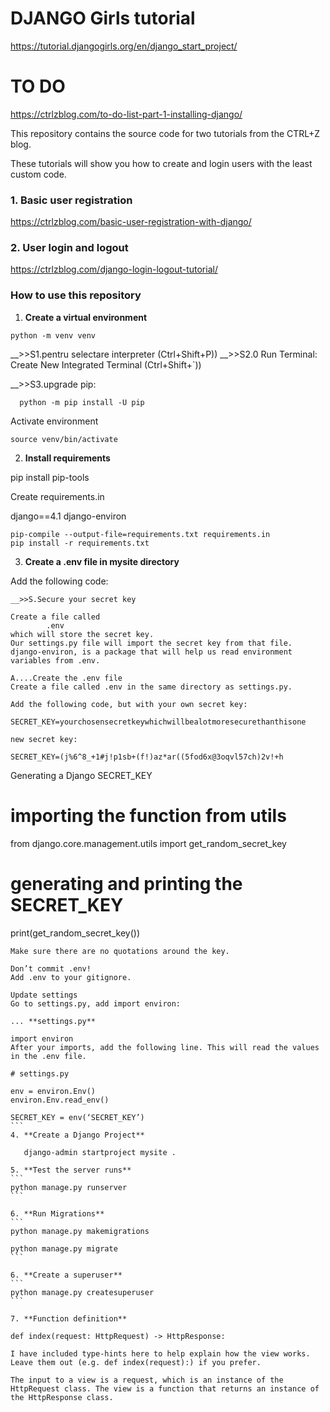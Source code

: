 # DJANGO Girls tutorial

https://tutorial.djangogirls.org/en/django_start_project/


# TO DO
https://ctrlzblog.com/to-do-list-part-1-installing-django/


This repository contains the source code for two tutorials from the CTRL+Z blog.

These tutorials will show you how to create and login users with the least custom code.

### 1. Basic user registration
https://ctrlzblog.com/basic-user-registration-with-django/

### 2. User login and logout
https://ctrlzblog.com/django-login-logout-tutorial/

### How to use this repository

1. **Create a virtual environment**

```
python -m venv venv

```
__>>S1.pentru selectare interpreter
     (Ctrl+Shift+P)) 
__>>S2.0 Run Terminal: Create New Integrated Terminal 
      (Ctrl+Shift+`))

__>>S3.upgrade pip:
```
  python -m pip install -U pip
```

Activate environment
```
source venv/bin/activate
```

2. **Install requirements**


 pip install pip-tools

 Create requirements.in

django==4.1
django-environ


```
pip-compile --output-file=requirements.txt requirements.in
pip install -r requirements.txt
```

3. **Create a .env file in mysite directory**

Add the following code:
```
__>>S.Secure your secret key 

Create a file called 
        .env 
which will store the secret key. 
Our settings.py file will import the secret key from that file.
django-environ, is a package that will help us read environment variables from .env.

A....Create the .env file
Create a file called .env in the same directory as settings.py.

Add the following code, but with your own secret key:

SECRET_KEY=yourchosensecretkeywhichwillbealotmoresecurethanthisone

new secret key:

SECRET_KEY=(j%6^8_+1#j!p1sb+(f!)az*ar((5fod6x@3oqvl57ch)2v!+h
``````````````````````
Generating a Django SECRET_KEY

# importing the function from utils
from django.core.management.utils import get_random_secret_key

# generating and printing the SECRET_KEY
print(get_random_secret_key())
`````````````````````````````
Make sure there are no quotations around the key.

Don’t commit .env!
Add .env to your gitignore.

Update settings
Go to settings.py, add import environ:

... **settings.py**

import environ
After your imports, add the following line. This will read the values in the .env file.

# settings.py

env = environ.Env()
environ.Env.read_env()

SECRET_KEY = env(‘SECRET_KEY’)
```
4. **Create a Django Project**

   django-admin startproject mysite .

5. **Test the server runs**
```
python manage.py runserver
```

6. **Run Migrations**
```
python manage.py makemigrations

python manage.py migrate
```

6. **Create a superuser**
```
python manage.py createsuperuser
```

7. **Function definition**

def index(request: HttpRequest) -> HttpResponse:

I have included type-hints here to help explain how the view works. Leave them out (e.g. def index(request):) if you prefer.

The input to a view is a request, which is an instance of the HttpRequest class. The view is a function that returns an instance of the HttpResponse class.
